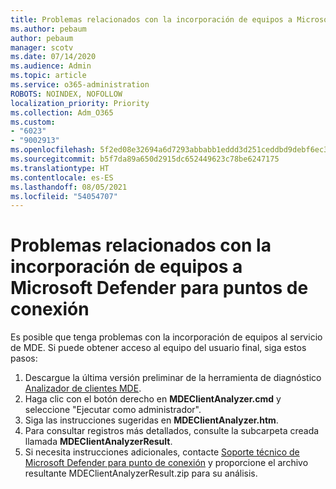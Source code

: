 ```yaml
---
title: Problemas relacionados con la incorporación de equipos a Microsoft Defender para puntos de conexión
ms.author: pebaum
author: pebaum
manager: scotv
ms.date: 07/14/2020
ms.audience: Admin
ms.topic: article
ms.service: o365-administration
ROBOTS: NOINDEX, NOFOLLOW
localization_priority: Priority
ms.collection: Adm_O365
ms.custom:
- "6023"
- "9002913"
ms.openlocfilehash: 5f2ed08e32694a6d7293abbabb1eddd3d251ceddbd9debf6ec3143bb4fed86db
ms.sourcegitcommit: b5f7da89a650d2915dc652449623c78be6247175
ms.translationtype: HT
ms.contentlocale: es-ES
ms.lasthandoff: 08/05/2021
ms.locfileid: "54054707"
---
```

# <a name="issues-with-onboarding-machines-to-microsoft-defender-for-endpoints"></a>Problemas relacionados con la incorporación de equipos a Microsoft Defender para puntos de conexión

Es posible que tenga problemas con la incorporación de equipos al servicio de MDE. Si puede obtener acceso al equipo del usuario final, siga estos pasos:

1. Descargue la última versión preliminar de la herramienta de diagnóstico [Analizador de clientes MDE](https://aka.ms/betamdeanalyzer).
2. Haga clic con el botón derecho en **MDEClientAnalyzer.cmd** y seleccione "Ejecutar como administrador".
3. Siga las instrucciones sugeridas en **MDEClientAnalyzer.htm**.
4. Para consultar registros más detallados, consulte la subcarpeta creada llamada **MDEClientAnalyzerResult**.
5. Si necesita instrucciones adicionales, contacte [Soporte técnico de Microsoft Defender para punto de conexión](https://docs.microsoft.com/windows/security/threat-protection/microsoft-defender-atp/contact-support) y proporcione el archivo resultante MDEClientAnalyzerResult.zip para su análisis.
